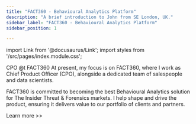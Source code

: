 ```yaml
---
title: "FACT360 - Behavioural Analytics Platform"
description: "A brief introduction to John from SE London, UK."
sidebar_label: "FACT360 - Behavioural Analytics Platform"
sidebar_position: 1

---
```

import Link from '@docusaurus/Link';
import styles from '/src/pages/index.module.css';



CPO @t FACT360
At present, my focus is on FACT360, where I work as Chief Product Officer (CPO), alongside a dedicated team of salespeople and data scientists.


FACT360 is committed to becoming the best Behavioural Analytics solution for The Insider Threat & Forensics markets.
I help shape and drive the product, ensuring it delivers value to our portfolio of clients and partners.



<div className={styles.buttons}>
          <Link
            className="button button--primary button--lg"
            to="https://fact360.co/">
            Learn more >>
          </Link>
</div>